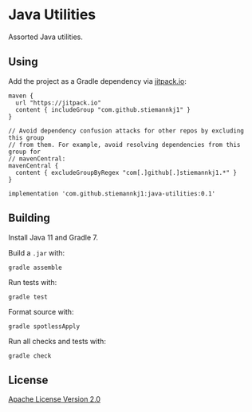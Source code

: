 # Java Utilities

Assorted Java utilities.

## Using

Add the project as a Gradle dependency via [jitpack.io](https://jitpack.io/):

```
maven {
  url "https://jitpack.io" 
  content { includeGroup "com.github.stiemannkj1" }
}

// Avoid dependency confusion attacks for other repos by excluding this group
// from them. For example, avoid resolving dependencies from this group for
// mavenCentral:
mavenCentral {
  content { excludeGroupByRegex "com[.]github[.]stiemannkj1.*" }
}

implementation 'com.github.stiemannkj1:java-utilities:0.1'
```

## Building

Install Java 11 and Gradle 7.

Build a `.jar` with:

```
gradle assemble
```

Run tests with:

```
gradle test
```

Format source with:

```
gradle spotlessApply
```

Run all checks and tests with:

```
gradle check
```

## License

[Apache License Version 2.0](./LICENSE.txt)
